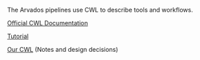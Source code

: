 The Arvados pipelines use CWL to describe tools and workflows.

[Official CWL Documentation](http://www.commonwl.org/)

[Tutorial](http://www.commonwl.org/user_guide/)

[Our CWL](https://github.com/wtsi-hgi/arvados-pipelines/wiki/Our-use-of-CWL) (Notes and design decisions)

